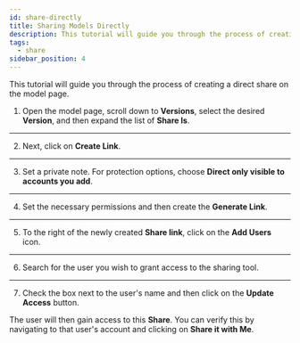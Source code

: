```yaml
---
id: share-directly
title: Sharing Models Directly
description: This tutorial will guide you through the process of creating a direct share link
tags:
  - share
sidebar_position: 4
---
```


This tutorial will guide you through the process of creating a direct share on the model page.

1. Open the model page, scroll down to **Versions**, select the desired **Version**, and then expand the list of **Share ls**.
---

2. Next, click on **Create Link**.

---

3. Set a private note. For protection options, choose **Direct only visible to accounts you add**.

---

4. Set the necessary permissions and then create the **Generate Link**.

---

5. To the right of the newly created **Share link**, click on the **Add Users** icon.

---

6. Search for the user you wish to grant access to the sharing tool.

---

7. Check the box next to the user's name and then click on the **Update Access** button.

The user will then gain access to this **Share**. You can verify this by navigating to that user's account and clicking on **Share it with Me**.
